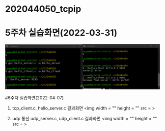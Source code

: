 # 202044050_tcpip

# 5주차 실습화면(2022-03-31)
<img width = "" height = "" src = "5주차실습화면.png">


#6주차 실습화면(2022-04-07)
1. tcp_client.c, hello_server.c 결과화면
<img width = "" height = "" src = >

2. udp 통신 udp_server.c, udp_client.c 결과화면
<img width = "" height = "" src = >
